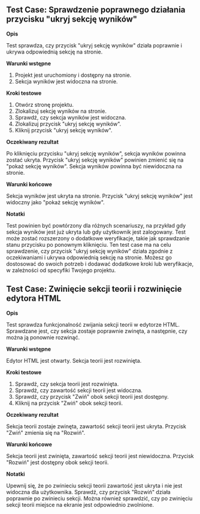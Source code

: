 **<h2>Test Case: Sprawdzenie poprawnego działania przycisku "ukryj sekcję wyników"</h2>**


__Opis__

Test sprawdza, czy przycisk "ukryj sekcję wyników" działa poprawnie i ukrywa odpowiednią sekcję na stronie.

__Warunki wstępne__

1. Projekt jest uruchomiony i dostępny na stronie.
2. Sekcja wyników jest widoczna na stronie.


__Kroki testowe__

1. Otwórz stronę projektu.
2. Zlokalizuj sekcję wyników na stronie.
3. Sprawdź, czy sekcja wyników jest widoczna.
4. Zlokalizuj przycisk "ukryj sekcję wyników".
5. Kliknij przycisk "ukryj sekcję wyników".


__Oczekiwany rezultat__

Po kliknięciu przycisku "ukryj sekcję wyników", sekcja wyników powinna zostać ukryta.
Przycisk "ukryj sekcję wyników" powinien zmienić się na "pokaż sekcję wyników".
Sekcja wyników powinna być niewidoczna na stronie.


__Warunki końcowe__

Sekcja wyników jest ukryta na stronie.
Przycisk "ukryj sekcję wyników" jest widoczny jako "pokaż sekcję wyników".


__Notatki__

Test powinien być powtórzony dla różnych scenariuszy, na przykład gdy sekcja wyników jest już ukryta lub gdy użytkownik jest zalogowany.
Test może zostać rozszerzony o dodatkowe weryfikacje, takie jak sprawdzanie stanu przycisku po ponownym kliknięciu.
Ten test case ma na celu sprawdzenie, czy przycisk "ukryj sekcję wyników" działa zgodnie z oczekiwaniami i ukrywa odpowiednią sekcję na stronie.
Możesz go dostosować do swoich potrzeb i dodawać dodatkowe kroki lub weryfikacje, w zależności od specyfiki Twojego projektu.



**<h2>Test Case: Zwinięcie sekcji teorii i rozwinięcie edytora HTML</h2>**


__Opis__

Test sprawdza funkcjonalność zwijania sekcji teorii w edytorze HTML. Sprawdzane jest, czy sekcja zostaje poprawnie zwinęta, a następnie, czy można ją ponownie rozwinąć.



__Warunki wstępne__

Edytor HTML jest otwarty.
Sekcja teorii jest rozwinięta.


__Kroki testowe__

1. Sprawdź, czy sekcja teorii jest rozwinięta.
2. Sprawdź, czy zawartość sekcji teorii jest widoczna.
3. Sprawdź, czy przycisk "Zwiń" obok sekcji teorii jest dostępny.
4. Kliknij na przycisk "Zwiń" obok sekcji teorii.


__Oczekiwany rezultat__

Sekcja teorii zostaje zwinęta, zawartość sekcji teorii jest ukryta.
Przycisk "Zwiń" zmienia się na "Rozwiń".


__Warunki końcowe__

Sekcja teorii jest zwinięta, zawartość sekcji teorii jest niewidoczna.
Przycisk "Rozwiń" jest dostępny obok sekcji teorii.


__Notatki__

Upewnij się, że po zwinieciu sekcji teorii zawartość jest ukryta i nie jest widoczna dla użytkownika.
Sprawdź, czy przycisk "Rozwiń" działa poprawnie po zwinieciu sekcji.
Można również sprawdzić, czy po zwinięciu sekcji teorii miejsce na ekranie jest odpowiednio zwolnione.




